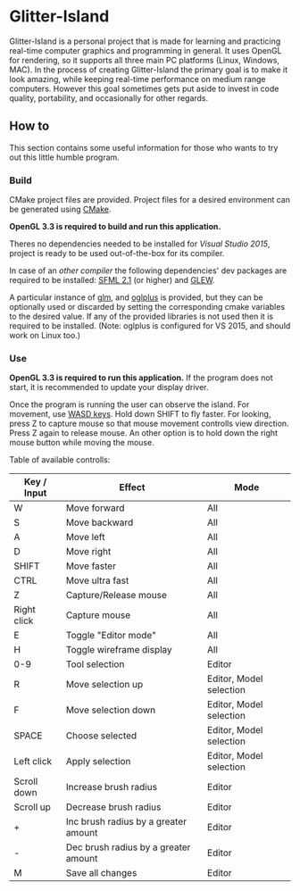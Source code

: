 
Glitter-Island
==============

Glitter-Island is a personal project that is made for learning and practicing
real-time computer graphics and programming in general. It uses OpenGL for rendering, 
so it supports all three main PC platforms (Linux, Windows, MAC). In the process of 
creating Glitter-Island the primary goal is to make it look amazing, while 
keeping real-time performance on medium range computers. However this goal 
sometimes gets put aside to invest in code quality, portability, and 
occasionally for other regards.

## How to

This section contains some useful information for those who wants to 
try out this little humble program.

### Build

CMake project files are provided. Project files for a desired environment 
can be generated using [CMake](https://cmake.org/).

**OpenGL 3.3 is required to build and run this application.**

Theres no dependencies needed to be installed for _Visual Studio 2015_, project is 
ready to be used out-of-the-box for its compiler.

In case of an _other compiler_ the following dependencies' dev packages are required to be installed:
[SFML 2.1](http://www.sfml-dev.org/download/sfml/2.1/) (or higher) and [GLEW](http://glew.sourceforge.net/).

A particular instance of [glm](http://glm.g-truc.net), and [oglplus](http://oglplus.org/) is provided, but 
they can be optionally used or discarded by setting the corresponding cmake variables to the desired value. 
If any of the provided libraries is not used then it is required to be installed. 
(Note: oglplus is configured for VS 2015, and should work on Linux too.)

### Use

**OpenGL 3.3 is required to run this application.** If the program does not start, 
it is recommended to update your display driver.

Once the program is running the user can observe the island. 
For movement, use [WASD keys](https://en.wikipedia.org/wiki/Arrow_keys#WASD_keys). 
Hold down SHIFT to fly faster. For looking, press Z to capture mouse so that mouse movement 
controlls view direction. Press Z again to release mouse. An other option is to hold down 
the right mouse button while moving the mouse.

Table of available controlls:

| Key / Input | Effect                                | Mode                    |
|-------------|---------------------------------------|-------------------------|
| W           | Move forward                          | All                     |
| S           | Move backward                         | All                     |
| A           | Move left                             | All                     |
| D           | Move right                            | All                     |
| SHIFT       | Move faster                           | All                     |
| CTRL        | Move ultra fast                       | All                     |
| Z           | Capture/Release mouse                 | All                     |
| Right click | Capture mouse                         | All                     |
| E           | Toggle "Editor mode"                  | All                     |
| H           | Toggle wireframe display              | All                     |
| 0-9         | Tool selection                        | Editor                  |
| R           | Move selection up                     | Editor, Model selection |
| F           | Move selection down                   | Editor, Model selection |
| SPACE       | Choose selected                       | Editor, Model selection |
| Left click  | Apply selection                       | Editor, Model selection |
| Scroll down | Increase brush radius                 | Editor                  |
| Scroll up   | Decrease brush radius                 | Editor                  |
| +           | Inc brush radius by a greater amount  | Editor                  |
| -           | Dec brush radius by a greater amount  | Editor                  |
| M           | Save all changes                      | Editor                  |
